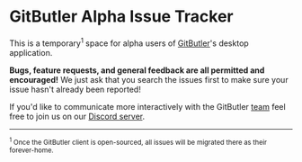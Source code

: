 # GitButler Alpha Issue Tracker

This is a temporary<sup>1</sup> space for alpha users of [GitButler](https://gitbutler.com)'s desktop application.

**Bugs, feature requests, and general feedback are all permitted and encouraged!** We just ask that you
search the issues first to make sure your issue hasn't already been reported!

If you'd like to communicate more interactively with the GitButler [team](https://github.com/orgs/gitbutlerapp/people)
feel free to join us on our [Discord server](https://discord.gg/jQS49BM9Jx).

---

<sup><sup>1</sup> Once the GitButler client is open-sourced, all issues will be migrated there as their forever-home.</sup>

